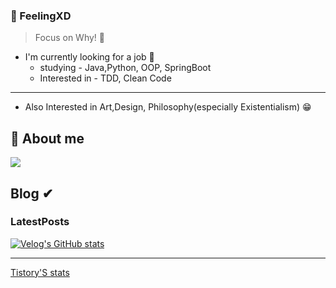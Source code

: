 <!-- profile line--->

### 🐳 FeelingXD

> Focus on Why! 🤔

- I'm currently looking for a job 👀
    - studying - Java,Python, OOP, SpringBoot
    - Interested in - TDD, Clean Code
---

- Also Interested in Art,Design, Philosophy(especially Existentialism) 😁

## 🌱 About me

<a href="https://feelingxd.notion.site/Resume-of-b09dcee5d4ab49f3bbca73e60acad7a2"><img src="https://img.shields.io/badge/notion-ffffff?style=for-the-badge&logo=notion&logoColor=black"/></a>

## Blog ✔

### LatestPosts
[![Velog's GitHub stats](https://velog-readme-stats.vercel.app/api/list?name=wlals425315)](https://velog.io/@wlals425315)

---
[Tistory'S stats](https://github-readme-tistory-card.vercel.app/api?name=feelingxd)
<!-- 
 Now I walk between life and death every day 
 I'm at the age to prepare for after my death
 life is not a marathon, its an endless relay. 
 -🙃-
-->
